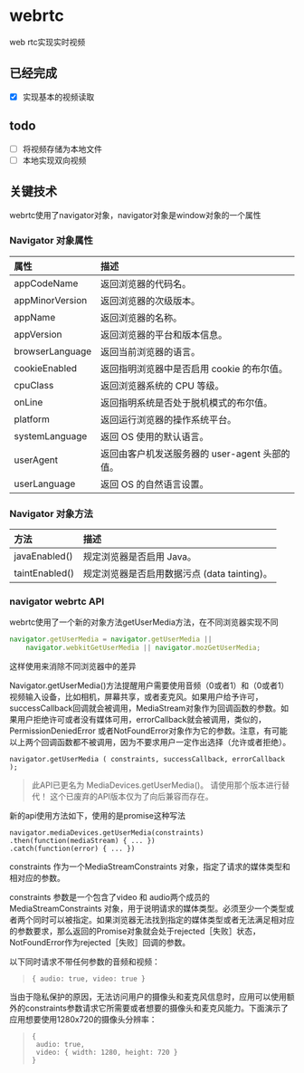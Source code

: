 # webrtc
web rtc实现实时视频
## 已经完成
- [x] 实现基本的视频读取

## todo
- [ ] 将视频存储为本地文件
- [ ] 本地实现双向视频

## 关键技术
webrtc使用了navigator对象，navigator对象是window对象的一个属性
### Navigator 对象属性
|属性|描述|
:----|:----
|appCodeName|返回浏览器的代码名。|
|appMinorVersion|返回浏览器的次级版本。|
|appName	|返回浏览器的名称。|
|appVersion	|返回浏览器的平台和版本信息。|
|browserLanguage	|返回当前浏览器的语言。|
|cookieEnabled	|返回指明浏览器中是否启用 cookie 的布尔值。|
|cpuClass	|返回浏览器系统的 CPU 等级。|
|onLine|	返回指明系统是否处于脱机模式的布尔值。|
|platform	|返回运行浏览器的操作系统平台。|
|systemLanguage	|返回 OS 使用的默认语言。|
|userAgent|	返回由客户机发送服务器的 user-agent 头部的值。|
|userLanguage	|返回 OS 的自然语言设置。|

### Navigator 对象方法
|方法|	描述|
:--|:--
javaEnabled()|	规定浏览器是否启用 Java。
taintEnabled()	|规定浏览器是否启用数据污点 (data tainting)。

### navigator webrtc API
webrtc使用了一个新的对象方法getUserMedia方法，在不同浏览器实现不同
```javascript
navigator.getUserMedia = navigator.getUserMedia ||
    navigator.webkitGetUserMedia || navigator.mozGetUserMedia;
```    
这样使用来消除不同浏览器中的差异


Navigator.getUserMedia()方法提醒用户需要使用音频（0或者1）和（0或者1）视频输入设备，比如相机，屏幕共享，或者麦克风。如果用户给予许可，successCallback回调就会被调用，MediaStream对象作为回调函数的参数。如果用户拒绝许可或者没有媒体可用，errorCallback就会被调用，类似的，PermissionDeniedError 或者NotFoundError对象作为它的参数。注意，有可能以上两个回调函数都不被调用，因为不要求用户一定作出选择（允许或者拒绝）。
```
navigator.getUserMedia ( constraints, successCallback, errorCallback );
```


>此API已更名为 MediaDevices.getUserMedia()。 请使用那个版本进行替代！ 这个已废弃的API版本仅为了向后兼容而存在。

新的api使用方法如下，使用的是promise这种写法
```
navigator.mediaDevices.getUserMedia(constraints)
.then(function(mediaStream) { ... })
.catch(function(error) { ... })
```
constraints
作为一个MediaStreamConstraints 对象，指定了请求的媒体类型和相对应的参数。

constraints 参数是一个包含了video 和 audio两个成员的MediaStreamConstraints 对象，用于说明请求的媒体类型。必须至少一个类型或者两个同时可以被指定。如果浏览器无法找到指定的媒体类型或者无法满足相对应的参数要求，那么返回的Promise对象就会处于rejected［失败］状态，NotFoundError作为rejected［失败］回调的参数。 

以下同时请求不带任何参数的音频和视频：
>```
>{ audio: true, video: true }
>```
当由于隐私保护的原因，无法访问用户的摄像头和麦克风信息时，应用可以使用额外的constraints参数请求它所需要或者想要的摄像头和麦克风能力。下面演示了应用想要使用1280x720的摄像头分辨率：
>```
>{
>  audio: true,
>  video: { width: 1280, height: 720 }
>}
>```

